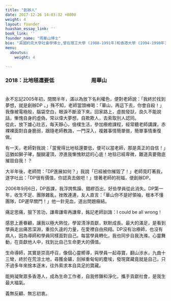 ```yaml
---
title: "創辦人"
date: 2017-12-26 14:03:32 +0800
weight: 4
layout: founder
huashan_essay_link: ''
book_link: ''
founder_name: "周華山博士"
bio: "英國約克大學社會學博士,曾在理工大學 (1988-1991年)和香港大學 (1994-1998年)教授社會學與心理分析,著書30本。1999年,到雲南山區「女兒國」生活了五年,進行學術研究,返港後在一間情緒病友協會擔任總幹事。周華山擁有心理劇治療、情緒治理、家庭治療、催眠治療等專業訓練證書;2006年創辦自在社,2013年成為自在社全職義務導師,2014年與數位身心靈前輩發起身心靈平台。"
menu:
  aboutus:
    weight: 4

---
```

### 2018：比地毯還要低                              周華山                                                                                                               

永不忘記2005年初，閉關半年，滿以為放下名利權色，便對老師說：「我終於找到夢想，就是創辦DP 。」殊不知，老師當頭棒喝：「華山，再這下去，你會自殺！」我像被電極般，腦袋空白，眼淚不斷滾下來。回家路上，虛脫發獃，良久不能說話，慚愧自身的虛偽，常以偉大夢想，自欺欺人，去索取別人認同。  
從此，放下雄心壯志，每天靜心，儉樸生活，參加療癒課程，經常聽老師講課，赤裸裸面對自身脆弱，跟隨老師教誨，一門深入，複雜事情簡單做，簡單事情重復做。

有一天，老師對我說：「當覺得比地毯還要低，便可以當老師，那是真正的自信！」這猶如獅子哮，醍醐灌頂，滲進我慚愧默認的心底！地毯已經卑微，難道真要徹底摧毀自我！？

大半年後，老師問：「DP進展如何？」我說「已經被你摧毀了！」老師竟盯著我，逐字吐出：「DP很有價值，你認真去做吧！」懷著老師的祝福，便創辦DP。

2006年9月6日，DP首課，我浮誇焦躁、錯繆百出，好些學員從此消失。DP第一年，收生不足、團隊雜亂，挫敗連連，友人直言：「華山你不是好領袖，根本不懂團隊，DP遲早關門！」他一針見血，道出問題癥結。

痛定思痛，狠下苦功，謙卑謙卑再謙卑，銘記老師訓誨：I could be all wrong！

感恩上蒼眷顧，讓我以極大熱忱，學習清淨貢獻，默默成長。最大的滿足，是看到學員走出痛苦深淵，重拾久違的力量，在愛裡自由飛翔。DP沒有治療師，也沒有病人，因為導師和學員同樣面對自己。每當學員轉化，我也同步自我洗滌，心靈舞動，在貢獻他人中，找到比自己生命更大的價值。

生命導師，其實是崇高呼召，像個心靈嚮導，與學員一起尋寶，翻山涉水，九曲十三彎，終於在荒涼土地，尋獲金礦，刮掉重甸甸的塵埃，發現寶藏竟就是自己，只不過多年來捨本逐末，往外索求本自具足的寶藏。

能夠凝聚眾多香港人，成為生命工作者，自我修鍊和淨化，攜手貢獻社會，是我生最大福氣。

義無反顧、無忘初衷。